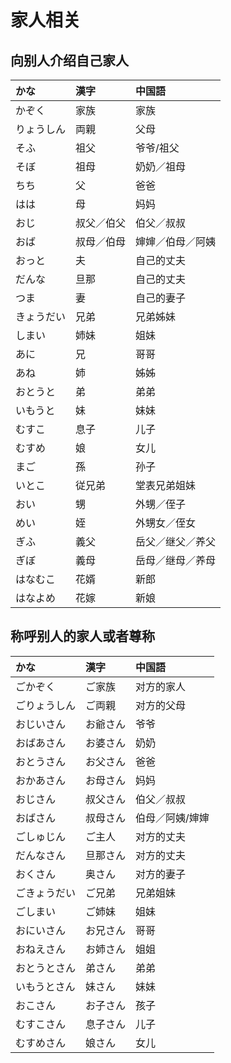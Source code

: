 # 家人相关

## 向别人介绍自己家人

|かな|漢字|中国語|
|:--|:--|:--|
|かぞく|家族|家族|
|りょうしん|両親|父母|
|そふ|祖父|爷爷/祖父|
|そぼ|祖母|奶奶／祖母|
|ちち|父|爸爸|
|はは|母|妈妈|
|おじ|叔父／伯父|伯父／叔叔|
|おば|叔母／伯母|婶婶／伯母／阿姨|
|おっと|夫|自己的丈夫|
|だんな|旦那|自己的丈夫|
|つま|妻|自己的妻子|
|きょうだい|兄弟|兄弟姊妹|
|しまい|姉妹|姐妹|
|あに|兄|哥哥 |
|あね|姉|姊姊|
|おとうと|弟|弟弟|
|いもうと|妹|妹妹|
|むすこ|息子|儿子|
|むすめ|娘|女儿|
|まご|孫|孙子|
|いとこ|従兄弟|堂表兄弟姐妹|
|おい|甥|外甥／侄子|
|めい|姪|外甥女／侄女|
|ぎふ|義父|岳父／继父／养父|
|ぎぼ|義母|岳母／继母／养母|
|はなむこ|花婿|新郎|
|はなよめ|花嫁|新娘|

## 称呼别人的家人或者尊称

|かな|漢字|中国語|
|:--|:--|:--|
|ごかぞく|ご家族|对方的家人|
|ごりょうしん|ご両親|对方的父母|
|おじいさん|お爺さん|爷爷|
|おばあさん|お婆さん|奶奶|
|おとうさん|お父さん|爸爸|
|おかあさん|お母さん|妈妈|
|おじさん|叔父さん|伯父／叔叔|
|おばさん|叔母さん|伯母／阿姨/婶婶|
|ごしゅじん|ご主人|对方的丈夫|
|だんなさん|旦那さん|对方的丈夫|
|おくさん|奥さん|对方的妻子|
|ごきょうだい|ご兄弟|兄弟姐妹|
|ごしまい|ご姉妹|姐妹|
|おにいさん|お兄さん|哥哥|
|おねえさん|お姉さん|姐姐|
|おとうとさん|弟さん|弟弟|
|いもうとさん|妹さん|妹妹|
|おこさん|お子さん|孩子|
|むすこさん|息子さん|儿子|
|むすめさん|娘さん|女儿|

